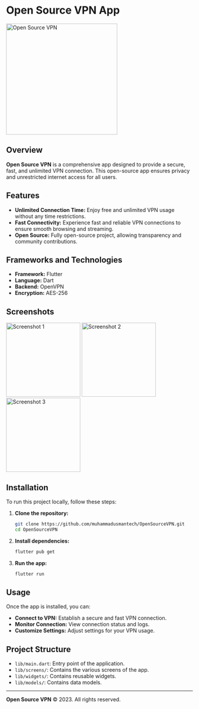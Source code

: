 # Open Source VPN App

<img src="https://github.com/muhammadusmantech/open-vpn/blob/main/assets/launcher/ic_launcher.png" alt="Open Source VPN" width="300" />

## Overview

**Open Source VPN** is a comprehensive app designed to provide a secure, fast, and unlimited VPN connection. This open-source app ensures privacy and unrestricted internet access for all users.


## Features

- **Unlimited Connection Time:** Enjoy free and unlimited VPN usage without any time restrictions.
- **Fast Connectivity:** Experience fast and reliable VPN connections to ensure smooth browsing and streaming.
- **Open Source:** Fully open-source project, allowing transparency and community contributions.

## Frameworks and Technologies

- **Framework:** Flutter
- **Language:** Dart
- **Backend:** OpenVPN
- **Encryption:** AES-256

## Screenshots

<img src="https://github.com/muhammadusmantech/open-vpn/blob/main/assets/screenshot/Screenshot_20240705-011927.png" alt="Screenshot 1" width="200"/>
<img src="https://github.com/muhammadusmantech/open-vpn/blob/main/assets/screenshot/Screenshot_20240705-011932.png" alt="Screenshot 2" width="200"/>
<img src="https://github.com/muhammadusmantech/open-vpn/blob/main/assets/screenshot/Screenshot_20240705-011936.png" alt="Screenshot 3" width="200"/>


## Installation

To run this project locally, follow these steps:

1. **Clone the repository:**

    ```bash
    git clone https://github.com/muhammadusmantech/OpenSourceVPN.git
    cd OpenSourceVPN
    ```

2. **Install dependencies:**

    ```bash
    flutter pub get
    ```

3. **Run the app:**

    ```bash
    flutter run
    ```

## Usage

Once the app is installed, you can:

- **Connect to VPN:** Establish a secure and fast VPN connection.
- **Monitor Connection:** View connection status and logs.
- **Customize Settings:** Adjust settings for your VPN usage.

## Project Structure

- `lib/main.dart`: Entry point of the application.
- `lib/screens/`: Contains the various screens of the app.
- `lib/widgets/`: Contains reusable widgets.
- `lib/models/`: Contains data models.

---

**Open Source VPN** © 2023. All rights reserved.
